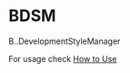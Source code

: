 # BDSM
B..DevelopmentStyleManager

For usage check [How to Use](https://github.com/Python-Design/BDSM/blob/master/How_to_use.ipynb)

